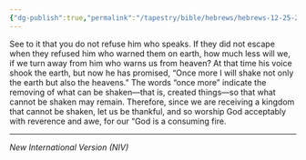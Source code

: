 ```yaml
---
{"dg-publish":true,"permalink":"/tapestry/bible/hebrews/hebrews-12-25-29/","title":"Hebrews 12:25-29","tags":["bible-verse","bible-verse"],"dgHomeLink":true,"dgShowLocalGraph":true,"dgEnableSearch":true}
---
```


See to it that you do not refuse him who speaks. If they did not escape when they refused him who warned them on earth, how much less will we, if we turn away from him who warns us from heaven? At that time his voice shook the earth, but now he has promised, “Once more I will shake not only the earth but also the heavens.” The words “once more” indicate the removing of what can be shaken—that is, created things—so that what cannot be shaken may remain.
Therefore, since we are receiving a kingdom that cannot be shaken, let us be thankful, and so worship God acceptably with reverence and awe, for our “God is a consuming fire.

---
*New International Version (NIV)*